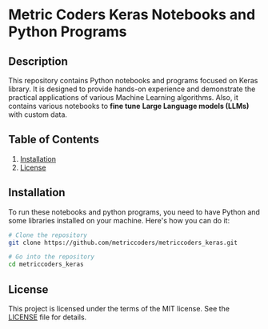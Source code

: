 # Metric Coders Keras Notebooks and Python Programs

## Description
This repository contains Python notebooks and programs focused on Keras library. It is designed to provide hands-on experience and demonstrate the practical applications of various Machine Learning algorithms. Also, it contains various notebooks to **fine tune** **Large Language models (LLMs)** with custom data.

## Table of Contents
1. [Installation](#installation)
2. [License](#license)

## Installation
To run these notebooks and python programs, you need to have Python and some libraries installed on your machine. Here's how you can do it:

```bash
# Clone the repository
git clone https://github.com/metriccoders/metriccoders_keras.git

# Go into the repository
cd metriccoders_keras
```
## License
This project is licensed under the terms of the MIT license. See the [LICENSE](LICENSE.md) file for details.
